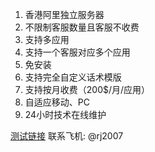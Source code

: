 1. 香港阿里独立服务器
2. 不限制客服数量且客服不收费
3. 支持多应用
4. 支持一个客服对应多个应用
5. 免安装
6. 支持完全自定义话术模版
7. 支持按月收费（200$/月/应用）
8. 自适应移动、PC
9. 24小时技术在线维护

[测试链接](http://47.239.51.45:20159/comp/talk/?appId=c003d252b46c897a&color=00780F&cf1=1&cf2=1&cf3=0&cf4=0&cf5=0&cf6=0&cf7=1)
联系飞机: @rj2007
